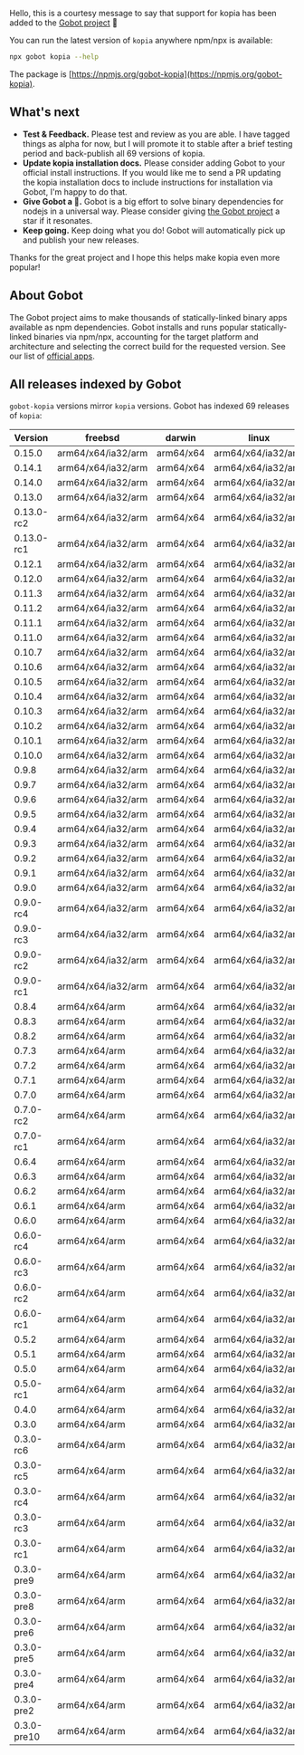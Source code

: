 Hello, this is a courtesy message to say that support for kopia has been added to the [Gobot project](https://www.npmjs.com/package/gobot) 🎸

You can run the latest version of `kopia` anywhere npm/npx is available:

```bash
npx gobot kopia --help
```

The package is [https://npmjs.org/gobot-kopia](https://npmjs.org/gobot-kopia).

## What's next

- **Test & Feedback.** Please test and review as you are able. I have tagged things as alpha for now, but I will promote it to stable after a brief testing period and back-publish all 69 versions of kopia.
- **Update kopia installation docs.** Please consider adding Gobot to your official install instructions. If you would like me to send a PR updating the kopia installation docs to include instructions for installation via Gobot, I'm happy to do that.
- **Give Gobot a 💫.** Gobot is a big effort to solve binary dependencies for nodejs in a universal way. Please consider giving [the Gobot project](https://github.com/benallfree/gobot) a star if it resonates.
- **Keep going.** Keep doing what you do! Gobot will automatically pick up and publish your new releases.

Thanks for the great project and I hope this helps make kopia even more popular!

## About Gobot

The Gobot project aims to make thousands of statically-linked binary apps available as npm dependencies. Gobot installs and runs popular statically-linked binaries via npm/npx, accounting for the target platform and architecture and selecting the correct build for the requested version. See our list of [official apps](https://www.npmjs.com/package/gobot#official-gobot-apps).

## All releases indexed by Gobot

`gobot-kopia` versions mirror `kopia` versions. Gobot has indexed 69 releases of `kopia`:

| Version     | freebsd            | darwin    | linux              | win32 |
| ----------- | ------------------ | --------- | ------------------ | ----- |
| 0.15.0      | arm64/x64/ia32/arm | arm64/x64 | arm64/x64/ia32/arm | x64   |
| 0.14.1      | arm64/x64/ia32/arm | arm64/x64 | arm64/x64/ia32/arm | x64   |
| 0.14.0      | arm64/x64/ia32/arm | arm64/x64 | arm64/x64/ia32/arm | x64   |
| 0.13.0      | arm64/x64/ia32/arm | arm64/x64 | arm64/x64/ia32/arm | x64   |
| 0.13.0-rc2  | arm64/x64/ia32/arm | arm64/x64 | arm64/x64/ia32/arm | x64   |
| 0.13.0-rc1  | arm64/x64/ia32/arm | arm64/x64 | arm64/x64/ia32/arm | x64   |
| 0.12.1      | arm64/x64/ia32/arm | arm64/x64 | arm64/x64/ia32/arm | x64   |
| 0.12.0      | arm64/x64/ia32/arm | arm64/x64 | arm64/x64/ia32/arm | x64   |
| 0.11.3      | arm64/x64/ia32/arm | arm64/x64 | arm64/x64/ia32/arm | x64   |
| 0.11.2      | arm64/x64/ia32/arm | arm64/x64 | arm64/x64/ia32/arm | x64   |
| 0.11.1      | arm64/x64/ia32/arm | arm64/x64 | arm64/x64/ia32/arm | x64   |
| 0.11.0      | arm64/x64/ia32/arm | arm64/x64 | arm64/x64/ia32/arm | x64   |
| 0.10.7      | arm64/x64/ia32/arm | arm64/x64 | arm64/x64/ia32/arm | x64   |
| 0.10.6      | arm64/x64/ia32/arm | arm64/x64 | arm64/x64/ia32/arm | x64   |
| 0.10.5      | arm64/x64/ia32/arm | arm64/x64 | arm64/x64/ia32/arm | x64   |
| 0.10.4      | arm64/x64/ia32/arm | arm64/x64 | arm64/x64/ia32/arm | x64   |
| 0.10.3      | arm64/x64/ia32/arm | arm64/x64 | arm64/x64/ia32/arm | x64   |
| 0.10.2      | arm64/x64/ia32/arm | arm64/x64 | arm64/x64/ia32/arm | x64   |
| 0.10.1      | arm64/x64/ia32/arm | arm64/x64 | arm64/x64/ia32/arm | x64   |
| 0.10.0      | arm64/x64/ia32/arm | arm64/x64 | arm64/x64/ia32/arm | x64   |
| 0.9.8       | arm64/x64/ia32/arm | arm64/x64 | arm64/x64/ia32/arm | x64   |
| 0.9.7       | arm64/x64/ia32/arm | arm64/x64 | arm64/x64/ia32/arm | x64   |
| 0.9.6       | arm64/x64/ia32/arm | arm64/x64 | arm64/x64/ia32/arm | x64   |
| 0.9.5       | arm64/x64/ia32/arm | arm64/x64 | arm64/x64/ia32/arm | x64   |
| 0.9.4       | arm64/x64/ia32/arm | arm64/x64 | arm64/x64/ia32/arm | x64   |
| 0.9.3       | arm64/x64/ia32/arm | arm64/x64 | arm64/x64/ia32/arm | x64   |
| 0.9.2       | arm64/x64/ia32/arm | arm64/x64 | arm64/x64/ia32/arm | x64   |
| 0.9.1       | arm64/x64/ia32/arm | arm64/x64 | arm64/x64/ia32/arm | x64   |
| 0.9.0       | arm64/x64/ia32/arm | arm64/x64 | arm64/x64/ia32/arm | x64   |
| 0.9.0-rc4   | arm64/x64/ia32/arm | arm64/x64 | arm64/x64/ia32/arm | x64   |
| 0.9.0-rc3   | arm64/x64/ia32/arm | arm64/x64 | arm64/x64/ia32/arm | x64   |
| 0.9.0-rc2   | arm64/x64/ia32/arm | arm64/x64 | arm64/x64/ia32/arm | x64   |
| 0.9.0-rc1   | arm64/x64/ia32/arm | arm64/x64 | arm64/x64/ia32/arm | x64   |
| 0.8.4       | arm64/x64/arm      | arm64/x64 | arm64/x64/ia32/arm | x64   |
| 0.8.3       | arm64/x64/arm      | arm64/x64 | arm64/x64/ia32/arm | x64   |
| 0.8.2       | arm64/x64/arm      | arm64/x64 | arm64/x64/ia32/arm | x64   |
| 0.7.3       | arm64/x64/arm      | arm64/x64 | arm64/x64/ia32/arm | x64   |
| 0.7.2       | arm64/x64/arm      | arm64/x64 | arm64/x64/ia32/arm | x64   |
| 0.7.1       | arm64/x64/arm      | arm64/x64 | arm64/x64/ia32/arm | x64   |
| 0.7.0       | arm64/x64/arm      | arm64/x64 | arm64/x64/ia32/arm | x64   |
| 0.7.0-rc2   | arm64/x64/arm      | arm64/x64 | arm64/x64/ia32/arm | x64   |
| 0.7.0-rc1   | arm64/x64/arm      | arm64/x64 | arm64/x64/ia32/arm | x64   |
| 0.6.4       | arm64/x64/arm      | arm64/x64 | arm64/x64/ia32/arm | x64   |
| 0.6.3       | arm64/x64/arm      | arm64/x64 | arm64/x64/ia32/arm | x64   |
| 0.6.2       | arm64/x64/arm      | arm64/x64 | arm64/x64/ia32/arm | x64   |
| 0.6.1       | arm64/x64/arm      | arm64/x64 | arm64/x64/ia32/arm | x64   |
| 0.6.0       | arm64/x64/arm      | arm64/x64 | arm64/x64/ia32/arm | x64   |
| 0.6.0-rc4   | arm64/x64/arm      | arm64/x64 | arm64/x64/ia32/arm | x64   |
| 0.6.0-rc3   | arm64/x64/arm      | arm64/x64 | arm64/x64/ia32/arm | x64   |
| 0.6.0-rc2   | arm64/x64/arm      | arm64/x64 | arm64/x64/ia32/arm | x64   |
| 0.6.0-rc1   | arm64/x64/arm      | arm64/x64 | arm64/x64/ia32/arm | x64   |
| 0.5.2       | arm64/x64/arm      | arm64/x64 | arm64/x64/ia32/arm | x64   |
| 0.5.1       | arm64/x64/arm      | arm64/x64 | arm64/x64/ia32/arm | x64   |
| 0.5.0       | arm64/x64/arm      | arm64/x64 | arm64/x64/ia32/arm | x64   |
| 0.5.0-rc1   | arm64/x64/arm      | arm64/x64 | arm64/x64/ia32/arm | x64   |
| 0.4.0       | arm64/x64/arm      | arm64/x64 | arm64/x64/ia32/arm | x64   |
| 0.3.0       | arm64/x64/arm      | arm64/x64 | arm64/x64/ia32/arm | x64   |
| 0.3.0-rc6   | arm64/x64/arm      | arm64/x64 | arm64/x64/ia32/arm | x64   |
| 0.3.0-rc5   | arm64/x64/arm      | arm64/x64 | arm64/x64/ia32/arm | x64   |
| 0.3.0-rc4   | arm64/x64/arm      | arm64/x64 | arm64/x64/ia32/arm | x64   |
| 0.3.0-rc3   | arm64/x64/arm      | arm64/x64 | arm64/x64/ia32/arm | x64   |
| 0.3.0-rc1   | arm64/x64/arm      | arm64/x64 | arm64/x64/ia32/arm | x64   |
| 0.3.0-pre9  | arm64/x64/arm      | arm64/x64 | arm64/x64/ia32/arm | x64   |
| 0.3.0-pre8  | arm64/x64/arm      | arm64/x64 | arm64/x64/ia32/arm | x64   |
| 0.3.0-pre6  | arm64/x64/arm      | arm64/x64 | arm64/x64/ia32/arm | x64   |
| 0.3.0-pre5  | arm64/x64/arm      | arm64/x64 | arm64/x64/ia32/arm | x64   |
| 0.3.0-pre4  | arm64/x64/arm      | arm64/x64 | arm64/x64/ia32/arm | x64   |
| 0.3.0-pre2  | arm64/x64/arm      | arm64/x64 | arm64/x64/ia32/arm | x64   |
| 0.3.0-pre10 | arm64/x64/arm      | arm64/x64 | arm64/x64/ia32/arm | x64   |
